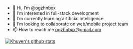 - 👋 Hi, I’m @ogzhnbxx
- 👀 I’m interested in full-stack development
- 🌱 I’m currently learning artificial intelligence
- 💞️ I’m looking to collaborate on web/mobile project team
- 📫 How to reach me ogzhnbxx@gmail.com


[![Khuyen's github stats](https://github-readme-stats.vercel.app/api?username=khuyentran1401&count_private=true&show_icons=true&theme=radical&hide_rank=false)](https://github.com/anuraghazra/github-readme-stats)

<!---
ogzhnbxx/ogzhnbxx is a ✨ special ✨ repository because its `README.md` (this file) appears on your GitHub profile.
You can click the Preview link to take a look at your changes.
--->
